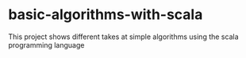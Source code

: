 basic-algorithms-with-scala
===========================

This project shows different takes at simple algorithms using the scala programming language
